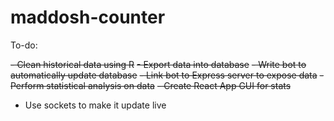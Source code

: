 # maddosh-counter

To-do:

~~- Clean historical data using R~~
~~- Export data into database~~
~~- Write bot to automatically update database~~
~~- Link bot to Express server to expose data~~
~~- Perform statistical analysis on data~~
~~- Create React App GUI for stats~~
- Use sockets to make it update live